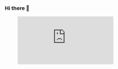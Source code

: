 ### Hi there 👋

<figure><embed src="https://wakatime.com/share/@404fcd98-5a83-4d3e-8e5a-acf91a35ecd4/5dc5f7c3-ed5f-439f-884d-186f6e579085.svg"></embed></figure>


